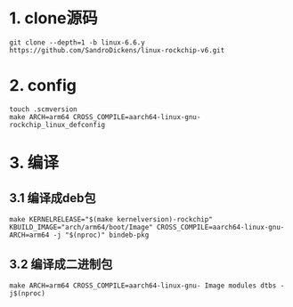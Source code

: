 # 1. clone源码
```shell
git clone --depth=1 -b linux-6.6.y https://github.com/SandroDickens/linux-rockchip-v6.git
```

# 2. config
```shell
touch .scmversion
make ARCH=arm64 CROSS_COMPILE=aarch64-linux-gnu- rockchip_linux_defconfig
```

# 3. 编译
## 3.1 编译成deb包
```shell
make KERNELRELEASE="$(make kernelversion)-rockchip" KBUILD_IMAGE="arch/arm64/boot/Image" CROSS_COMPILE=aarch64-linux-gnu- ARCH=arm64 -j "$(nproc)" bindeb-pkg
```
## 3.2 编译成二进制包
```shell
make ARCH=arm64 CROSS_COMPILE=aarch64-linux-gnu- Image modules dtbs -j$(nproc)
```
